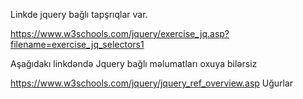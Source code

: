 Linkde jquery bağlı tapşrıqlar var.

https://www.w3schools.com/jquery/exercise_jq.asp?filename=exercise_jq_selectors1


Aşağıdakı linkdəndə Jquery bağlı məlumatları oxuya bilərsiz

https://www.w3schools.com/jquery/jquery_ref_overview.asp
Uğurlar
